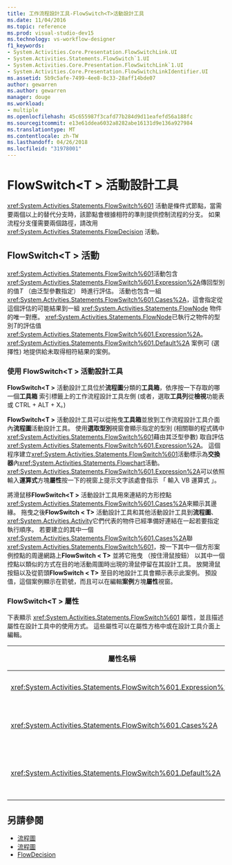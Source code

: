 ```yaml
---
title: 工作流程設計工具-FlowSwitch<T>活動設計工具
ms.date: 11/04/2016
ms.topic: reference
ms.prod: visual-studio-dev15
ms.technology: vs-workflow-designer
f1_keywords:
- System.Activities.Core.Presentation.FlowSwitchLink.UI
- System.Activities.Statements.FlowSwitch`1.UI
- System.Activities.Core.Presentation.FlowSwitchLink`1.UI
- System.Activities.Core.Presentation.FlowSwitchLinkIdentifier.UI
ms.assetid: 5b9c5afe-7499-4ee8-8c33-28aff14bde07
author: gewarren
ms.author: gewarren
manager: douge
ms.workload:
- multiple
ms.openlocfilehash: 45c655987f3cafd77b284d9d11eafefd56a188fc
ms.sourcegitcommit: e13e61ddea6032a8282abe16131d9e136a927984
ms.translationtype: MT
ms.contentlocale: zh-TW
ms.lasthandoff: 04/26/2018
ms.locfileid: "31978001"
---
```

# <a name="flowswitcht-activity-designer"></a>FlowSwitch\<T > 活動設計工具

<xref:System.Activities.Statements.FlowSwitch%601> 活動是條件式節點，當需要兩個以上的替代分支時，該節點會根據相符的準則提供控制流程的分支。 如果流程分支僅需要兩個路徑，請改用 <xref:System.Activities.Statements.FlowDecision> 活動。

## <a name="the-flowswitcht-activity"></a>FlowSwitch\<T > 活動

<xref:System.Activities.Statements.FlowSwitch%601>活動包含<xref:System.Activities.Statements.FlowSwitch%601.Expression%2A>傳回型別的值*T* （由泛型參數指定） 時進行評估。 活動也包含一組 <xref:System.Activities.Statements.FlowSwitch%601.Cases%2A>，這會指定從這個評估的可能結果到一組 <xref:System.Activities.Statements.FlowNode> 物件的唯一對應。 <xref:System.Activities.Statements.FlowNode>已執行之物件的型別*T*的評估值<xref:System.Activities.Statements.FlowSwitch%601.Expression%2A>。 <xref:System.Activities.Statements.FlowSwitch%601.Default%2A> 案例可 (選擇性) 地提供給未取得相符結果的案例。

### <a name="using-the-flowswitcht-activity-designer"></a>使用 FlowSwitch\<T > 活動設計工具

**FlowSwitch\<T >** 活動設計工具位於**流程圖**分類的**工具箱**，依序按一下存取的哪一個**工具箱** 索引標籤上的工作流程設計工具左側 (或者，選取**工具列**從**檢視**功能表或 CTRL + ALT + X。)

**FlowSwitch\<T >** 活動設計工具可以從拖曳**工具箱**並放到工作流程設計工具介面內**流程圖**活動設計工具。 使用**選取型別**視窗會顯示指定的型別 (相關聯的程式碼中<xref:System.Activities.Statements.FlowSwitch%601>藉由其泛型參數) 取自評估<xref:System.Activities.Statements.FlowSwitch%601.Expression%2A>。 這個程序建立<xref:System.Activities.Statements.FlowSwitch%601>活動標示為**交換器**內<xref:System.Activities.Statements.Flowchart>活動。 <xref:System.Activities.Statements.FlowSwitch%601.Expression%2A>可以依照輸入**運算式**方塊**屬性**按一下的視窗上提示文字該處會指示 「 輸入 VB 運算式 」。

將滑鼠移**FlowSwitch\<T >** 活動設計工具用來連結的方形控點<xref:System.Activities.Statements.FlowSwitch%601.Cases%2A>來顯示其邊緣。 拖曳之後**FlowSwitch < T\>** 活動設計工具和其他活動設計工具到**流程圖**、<xref:System.Activities.Activity>它們代表的物件已經準備好連結在一起若要指定執行順序。 若要建立的其中一個<xref:System.Activities.Statements.FlowSwitch%601.Cases%2A>聯<xref:System.Activities.Statements.FlowSwitch%601>，按一下其中一個方形案例控點的周邊網路上**FlowSwitch < T\>** 並將它拖曳 （按住滑鼠按鈕） 以其中一個控點以類似的方式在目的地活動周圍時出現的滑鼠停留在其設計工具。 放開滑鼠按鈕以及從箭頭**FlowSwitch < T\>** 至目的地設計工具會顯示表示此案例。 預設值，這個案例顯示在箭號，而且可以在編輯**案例**方塊**屬性**視窗。

### <a name="the-flowswitcht-properties"></a>FlowSwitch\<T > 屬性

下表顯示 <xref:System.Activities.Statements.FlowSwitch%601> 屬性，並且描述屬性在設計工具中的使用方式。 這些屬性可以在屬性方格中或在設計工具介面上編輯。

|屬性名稱|必要項|使用方式|
|-------------------|--------------|-----------|
|<xref:System.Activities.Statements.FlowSwitch%601.Expression%2A>|True|指定已評估的運算式，以判斷要將哪一個 <xref:System.Activities.Statements.FlowSwitch%601.Cases%2A> 切換到執行路徑。|
|<xref:System.Activities.Statements.FlowSwitch%601.Cases%2A>|False|指定從評估<xref:System.Activities.Statements.FlowSwitch%601.Expression%2A> 所取得的可能結果到一組<xref:System.Activities.Statements.FlowNode> 物件的唯一對應。|
|<xref:System.Activities.Statements.FlowSwitch%601.Default%2A>|True|指定對應，時機是當 <xref:System.Activities.Statements.FlowSwitch%601.Expression%2A> 的評估結果與包含於 <xref:System.Activities.Statements.FlowSwitch%601.Cases%2A> 物件的值不相符時。|

## <a name="see-also"></a>另請參閱

- [流程圖](../workflow-designer/flowchart-activity-designers.md)
- [流程圖](../workflow-designer/flowchart-activity-designer.md)
- [FlowDecision](../workflow-designer/flowdecision-activity-designer.md)